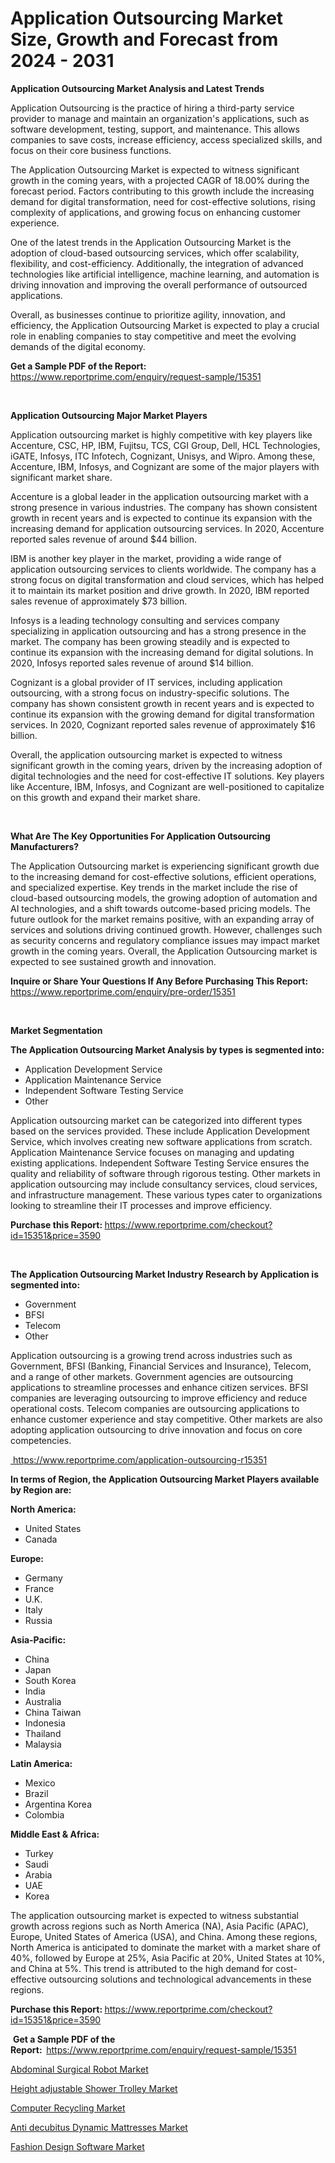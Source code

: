 <p><h1>Application Outsourcing Market Size, Growth and Forecast from 2024 - 2031</h1></p><p><strong>Application Outsourcing Market Analysis and Latest Trends</strong></p>
<p><p>Application Outsourcing is the practice of hiring a third-party service provider to manage and maintain an organization's applications, such as software development, testing, support, and maintenance. This allows companies to save costs, increase efficiency, access specialized skills, and focus on their core business functions.</p><p>The Application Outsourcing Market is expected to witness significant growth in the coming years, with a projected CAGR of 18.00% during the forecast period. Factors contributing to this growth include the increasing demand for digital transformation, need for cost-effective solutions, rising complexity of applications, and growing focus on enhancing customer experience. </p><p>One of the latest trends in the Application Outsourcing Market is the adoption of cloud-based outsourcing services, which offer scalability, flexibility, and cost-efficiency. Additionally, the integration of advanced technologies like artificial intelligence, machine learning, and automation is driving innovation and improving the overall performance of outsourced applications. </p><p>Overall, as businesses continue to prioritize agility, innovation, and efficiency, the Application Outsourcing Market is expected to play a crucial role in enabling companies to stay competitive and meet the evolving demands of the digital economy.</p></p>
<p><strong>Get a Sample PDF of the Report:&nbsp;</strong> <a href="https://www.reportprime.com/enquiry/request-sample/15351">https://www.reportprime.com/enquiry/request-sample/15351</a></p>
<p>&nbsp;</p>
<p><strong>Application Outsourcing Major Market Players</strong></p>
<p><p>Application outsourcing market is highly competitive with key players like Accenture, CSC, HP, IBM, Fujitsu, TCS, CGI Group, Dell, HCL Technologies, iGATE, Infosys, ITC Infotech, Cognizant, Unisys, and Wipro. Among these, Accenture, IBM, Infosys, and Cognizant are some of the major players with significant market share.</p><p>Accenture is a global leader in the application outsourcing market with a strong presence in various industries. The company has shown consistent growth in recent years and is expected to continue its expansion with the increasing demand for application outsourcing services. In 2020, Accenture reported sales revenue of around $44 billion.</p><p>IBM is another key player in the market, providing a wide range of application outsourcing services to clients worldwide. The company has a strong focus on digital transformation and cloud services, which has helped it to maintain its market position and drive growth. In 2020, IBM reported sales revenue of approximately $73 billion.</p><p>Infosys is a leading technology consulting and services company specializing in application outsourcing and has a strong presence in the market. The company has been growing steadily and is expected to continue its expansion with the increasing demand for digital solutions. In 2020, Infosys reported sales revenue of around $14 billion.</p><p>Cognizant is a global provider of IT services, including application outsourcing, with a strong focus on industry-specific solutions. The company has shown consistent growth in recent years and is expected to continue its expansion with the growing demand for digital transformation services. In 2020, Cognizant reported sales revenue of approximately $16 billion.</p><p>Overall, the application outsourcing market is expected to witness significant growth in the coming years, driven by the increasing adoption of digital technologies and the need for cost-effective IT solutions. Key players like Accenture, IBM, Infosys, and Cognizant are well-positioned to capitalize on this growth and expand their market share.</p></p>
<p>&nbsp;</p>
<p><strong>What Are The Key Opportunities For Application Outsourcing Manufacturers?</strong></p>
<p><p>The Application Outsourcing market is experiencing significant growth due to the increasing demand for cost-effective solutions, efficient operations, and specialized expertise. Key trends in the market include the rise of cloud-based outsourcing models, the growing adoption of automation and AI technologies, and a shift towards outcome-based pricing models. The future outlook for the market remains positive, with an expanding array of services and solutions driving continued growth. However, challenges such as security concerns and regulatory compliance issues may impact market growth in the coming years. Overall, the Application Outsourcing market is expected to see sustained growth and innovation.</p></p>
<p><strong>Inquire or Share Your Questions If Any Before Purchasing This Report:</strong> <a href="https://www.reportprime.com/enquiry/pre-order/15351">https://www.reportprime.com/enquiry/pre-order/15351</a></p>
<p>&nbsp;</p>
<p><strong>Market Segmentation</strong></p>
<p><strong>The Application Outsourcing Market Analysis by types is segmented into:</strong></p>
<p><ul><li>Application Development Service</li><li>Application Maintenance Service</li><li>Independent Software Testing Service</li><li>Other</li></ul></p>
<p><p>Application outsourcing market can be categorized into different types based on the services provided. These include Application Development Service, which involves creating new software applications from scratch. Application Maintenance Service focuses on managing and updating existing applications. Independent Software Testing Service ensures the quality and reliability of software through rigorous testing. Other markets in application outsourcing may include consultancy services, cloud services, and infrastructure management. These various types cater to organizations looking to streamline their IT processes and improve efficiency.</p></p>
<p><strong>Purchase this Report:&nbsp;</strong><a href="https://www.reportprime.com/checkout?id=15351&price=3590">https://www.reportprime.com/checkout?id=15351&price=3590</a></p>
<p>&nbsp;</p>
<p><strong>The Application Outsourcing Market Industry Research by Application is segmented into:</strong></p>
<p><ul><li>Government</li><li>BFSI</li><li>Telecom</li><li>Other</li></ul></p>
<p><p>Application outsourcing is a growing trend across industries such as Government, BFSI (Banking, Financial Services and Insurance), Telecom, and a range of other markets. Government agencies are outsourcing applications to streamline processes and enhance citizen services. BFSI companies are leveraging outsourcing to improve efficiency and reduce operational costs. Telecom companies are outsourcing applications to enhance customer experience and stay competitive. Other markets are also adopting application outsourcing to drive innovation and focus on core competencies.</p></p>
<p><a href="https://www.reportprime.com/application-outsourcing-r15351">&nbsp;https://www.reportprime.com/application-outsourcing-r15351</a></p>
<p><strong>In terms of Region, the Application Outsourcing Market Players available by Region are:</strong></p>
<p>
    <p> <strong> North America: </strong>
        <ul>
            <li>United States</li>
            <li>Canada</li>
        </ul>
        </p> 
    <p> <strong> Europe: </strong>
        <ul>
            <li>Germany</li>
            <li>France</li>
            <li>U.K.</li>
            <li>Italy</li>
            <li>Russia</li>
        </ul>
        </p> 
    <p> <strong> Asia-Pacific: </strong>
        <ul>
            <li>China</li>
            <li>Japan</li>
            <li>South Korea</li>
            <li>India</li>
            <li>Australia</li>
            <li>China Taiwan</li>
            <li>Indonesia</li>
            <li>Thailand</li>
            <li>Malaysia</li>
        </ul>
        </p> 
    <p> <strong> Latin America: </strong>
        <ul>
            <li>Mexico</li>
            <li>Brazil</li>
            <li>Argentina Korea</li>
            <li>Colombia</li>
        </ul>
        </p> 
    <p> <strong> Middle East & Africa: </strong>
        <ul>
            <li>Turkey</li>
            <li>Saudi</li>
            <li>Arabia</li>
            <li>UAE</li>
            <li>Korea</li>
        </ul>
    </p>
    </p>
<p><p>The application outsourcing market is expected to witness substantial growth across regions such as North America (NA), Asia Pacific (APAC), Europe, United States of America (USA), and China. Among these regions, North America is anticipated to dominate the market with a market share of 40%, followed by Europe at 25%, Asia Pacific at 20%, United States at 10%, and China at 5%. This trend is attributed to the high demand for cost-effective outsourcing solutions and technological advancements in these regions.</p></p>
<p><strong>Purchase this Report: </strong><a href="https://www.reportprime.com/checkout?id=15351&price=3590">https://www.reportprime.com/checkout?id=15351&price=3590</a></p>
<p>&nbsp;<strong>Get a Sample PDF of the Report:&nbsp;&nbsp;</strong><a href="https://www.reportprime.com/enquiry/request-sample/15351">https://www.reportprime.com/enquiry/request-sample/15351</a></p>
<p><strong></strong></p>
<p><p><a href="https://medium.com/@codystark63/abdominal-surgical-robot-market-size-share-competitive-landscape-and-trend-analysis-report-by-1cebb6e59bc3">Abdominal Surgical Robot Market</a></p><p><a href="https://medium.com/@clarenceuvalis67867/height-adjustable-shower-trolley-market-global-market-trends-and-market-forecast-2024-2031-b86ae3b55b5e">Height adjustable Shower Trolley Market</a></p><p><a href="https://github.com/VincentButlerjXXf/Market-Research-Report-List-1/blob/main/computer-recycling-market.md">Computer Recycling Market</a></p><p><a href="https://medium.com/@dannellbugess3/anti-decubitus-dynamic-mattresses-market-share-market-analysis-growth-trends-forecasts-for-22c43b2b6dd6">Anti decubitus Dynamic Mattresses Market</a></p><p><a href="https://github.com/BurtonGALEN/Market-Research-Report-List-1/blob/main/fashion-design-software-market.md">Fashion Design Software Market</a></p></p>